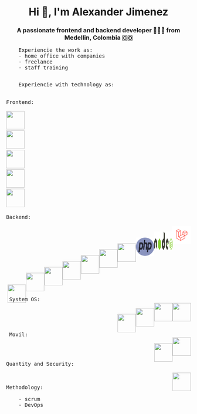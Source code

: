 

<h1 align="center">Hi 👋, I'm Alexander Jimenez</h1>

<h3 align="center">A passionate frontend and backend developer 👨🏻‍💻 from Medellin, Colombia 🇨🇴</h3>

  <pre align="left">
    Experiencie the work as:
    - home office with companies
    - freelance
    - staff training 
  </pre>
  <pre>
    Experiencie with technology as:
    
    
Frontend:
    
<img style=" width: 50px;
  height: 50px;" src="https://github.com/gilbarbara/logos/blob/master/logos/javascript.svg">
<img style=" width: 50px;
  height: 50px;" src="https://github.com/gilbarbara/logos/blob/master/logos/vue.svg">
<img style=" width: 50px;
  height: 50px;" src="https://github.com/gilbarbara/logos/blob/master/logos/css-3.svg">
<img style=" width: 50px;
  height: 50px;" src="https://github.com/gilbarbara/logos/blob/master/logos/html-5.svg">
<img style=" width: 50px;
  height: 50px;" src="https://github.com/gilbarbara/logos/blob/master/logos/sass.svg">
  
Backend:

<img style=" width: 50px;
  height: 50px; float:right;" src="https://raw.githubusercontent.com/gilbarbara/logos/master/logos/laravel.svg">
<img style=" width: 50px;
  height: 50px; float:right;" src="https://github.com/gilbarbara/logos/blob/master/logos/nodejs.svg">  
<img style=" width: 50px;
  height: 50px; float:right;" src="https://github.com/gilbarbara/logos/blob/master/logos/php.svg">  
<img style=" width: 50px;
  height: 50px; float:right;" src="https://github.com/gilbarbara/logos/blob/master/logos/python.svg">  
<img style=" width: 50px;
  height: 50px; float:right;" src="https://github.com/gilbarbara/logos/blob/master/logos/graphql.svg">  
<img style=" width: 50px;
  height: 50px; float:right;" src="https://github.com/gilbarbara/logos/blob/master/logos/mongodb-icon.svg">  
<img style=" width: 50px;
  height: 50px; float:right;" src="https://github.com/gilbarbara/logos/blob/master/logos/mysql.svg">  
<img style=" width: 50px;
  height: 50px; float:right;" src="https://github.com/gilbarbara/logos/blob/master/logos/redis.svg">  
<img style=" width: 50px;
  height: 50px; float:right;" src="https://github.com/gilbarbara/logos/blob/master/logos/sqlite.svg"> 
 <img style=" width: 50px;
  height: 50px; float:right;" src="https://github.com/gilbarbara/logos/blob/master/logos/flask.svg"> 
 <img style=" width: 50px;
  height: 50px; float:right;" src="https://github.com/gilbarbara/logos/blob/master/logos/docker.svg"> 
 
 System OS:
<img style=" width: 50px;
  height: 50px; float:right;" src="https://github.com/gilbarbara/logos/blob/master/logos/archlinux.svg">  
<img style=" width: 50px;
  height: 50px; float:right;" src="https://github.com/gilbarbara/logos/blob/master/logos/microsoft-windows.svg">  
<img style=" width: 50px;
  height: 50px; float:right;" src="https://github.com/gilbarbara/logos/blob/master/logos/macOS.svg">  
  
  
 Movil: 
 <img style=" width: 50px;
  height: 50px; float:right;" src="https://github.com/gilbarbara/logos/blob/master/logos/flutter.svg"> 
 <img style=" width: 50px;
  height: 50px; float:right;" src="https://github.com/gilbarbara/logos/blob/master/logos/pwa.svg"> 
  

Quantity and Security:

<img style=" width: 50px;
  height: 50px; float:right;" src="https://github.com/gilbarbara/logos/blob/master/logos/sonarqube.svg">  
  
Methodology:
 
    - scrum
    - DevOps
    
  </pre>
